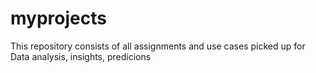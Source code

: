 # myprojects
This repository consists of all assignments and use cases picked up for Data analysis, insights, predicions
